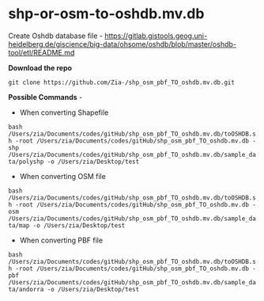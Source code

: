 # shp-or-osm-to-oshdb.mv.db
Create Oshdb database file - https://gitlab.gistools.geog.uni-heidelberg.de/giscience/big-data/ohsome/oshdb/blob/master/oshdb-tool/etl/README.md

**Download the repo**

``` git clone https://github.com/Zia-/shp_osm_pbf_TO_oshdb.mv.db.git ```

**Possible Commands** -

- When converting Shapefile

 ``` bash /Users/zia/Documents/codes/gitHub/shp_osm_pbf_TO_oshdb.mv.db/toOSHDB.sh -root /Users/zia/Documents/codes/gitHub/shp_osm_pbf_TO_oshdb.mv.db -shp /Users/zia/Documents/codes/gitHub/shp_osm_pbf_TO_oshdb.mv.db/sample_data/polyshp -o /Users/zia/Desktop/test ```

- When converting OSM file

``` bash /Users/zia/Documents/codes/gitHub/shp_osm_pbf_TO_oshdb.mv.db/toOSHDB.sh -root /Users/zia/Documents/codes/gitHub/shp_osm_pbf_TO_oshdb.mv.db -osm /Users/zia/Documents/codes/gitHub/shp_osm_pbf_TO_oshdb.mv.db/sample_data/map -o /Users/zia/Desktop/test ```

- When converting PBF file

``` bash /Users/zia/Documents/codes/gitHub/shp_osm_pbf_TO_oshdb.mv.db/toOSHDB.sh -root /Users/zia/Documents/codes/gitHub/shp_osm_pbf_TO_oshdb.mv.db -pbf /Users/zia/Documents/codes/gitHub/shp_osm_pbf_TO_oshdb.mv.db/sample_data/andorra -o /Users/zia/Desktop/test ```
